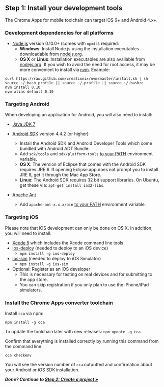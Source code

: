 ## Step 1: Install your development tools

The Chrome Apps for mobile toolchain can target iOS 6+ and Android 4.x+.

### Development dependencies for all platforms

* [Node.js](http://nodejs.org) version 0.10.0+ (comes with `npm`) is required:
  * **Windows**: Install Node.js using the installation executables downloadable from [nodejs.org](http://nodejs.org).
  * **OS X** or **Linux**: Installation executables are also available from [nodejs.org](http://nodejs.org). If you wish to avoid the need for root access, it may be more convenient to install via [nvm](https://github.com/creationix/nvm). Example:

```
curl https://raw.github.com/creationix/nvm/master/install.sh | sh
source ~/.bash_profile || source ~/.profile || source ~/.bashrc
nvm install 0.10
nvm alias default 0.10
````

### Targeting Android

When developing an application for Android, you will also need to install:

* [Java JDK 7](http://www.oracle.com/technetwork/java/javase/downloads/index.html)

* [Android SDK](http://developer.android.com/sdk/index.html) version 4.4.2 (or higher)
  * Install the Android SDK and Android Developer Tools which come bundled with Android ADT Bundle.
  * Add `sdk/tools` and `sdk/platform-tools` [to your PATH](https://www.google.com/search?q=how+to+add+sdktools+to+path) environment variable. 
  * **OS X**: The version of Eclipse that comes with the Android SDK requires JRE 6. If opening Eclipse.app does not prompt you to install JRE 6, get it through the Mac App Store.
  * **Linux**: The Android SDK requires 32 bit support libraries. On Ubuntu, get these via: `apt-get install ia32-libs`.

* [Apache Ant](http://ant.apache.org/bindownload.cgi)
  * Add `apache-ant-x.x.x/bin` [to your PATH](https://www.google.com/search?q=how+to+add+sdktools+to+path) environment variable.

### Targeting iOS

Please note that iOS development can only be done on OS X. In addition, you will need to install:

* [Xcode 5](https://developer.apple.com/xcode/) which includes the Xcode command line tools
* [ios-deploy](https://github.com/phonegap/ios-deploy) (needed to deploy to an iOS device)
  * `npm install -g ios-deploy`
* [ios-sim](https://github.com/phonegap/ios-sim) (needed to deploy to iOS Simulator)
  * `npm install -g ios-sim`
* Optional: Register as an iOS developer
  * This is necessary for testing on real devices and for submitting to the app store.
  * You can skip registration if you only plan to use the iPhone/iPad simulators.

### Install the Chrome Apps converter toolchain

Install `cca` via npm:

    npm install -g cca

To update the toolchain later with new releases: `npm update -g cca`.

Confirm that everything is installed correctly by running this command from the command line:

    cca checkenv

You will see the version number of `cca` outputted and confirmation about your Android or iOS SDK installation.

_**Done? Continue to [Step 2: Create a project &raquo;](GettingStarted.md)**_
